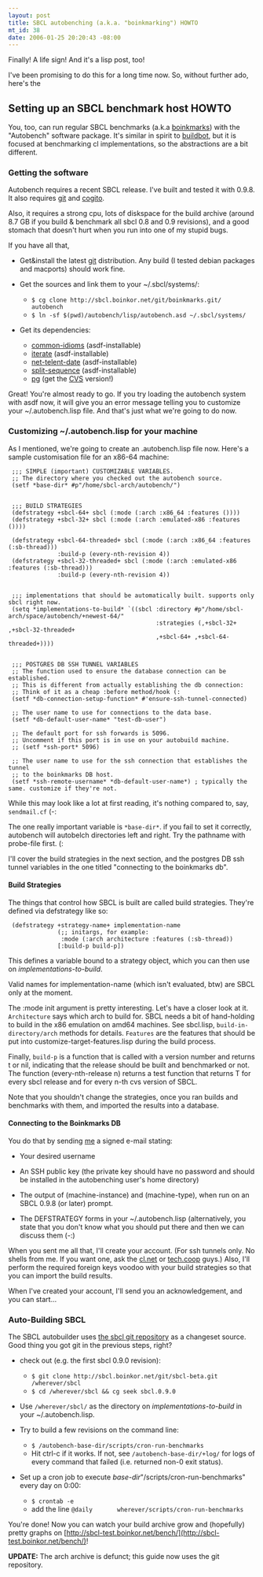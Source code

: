```yaml
--- 
layout: post
title: SBCL autobenching (a.k.a. "boinkmarking") HOWTO
mt_id: 38
date: 2006-01-25 20:20:43 -08:00
---
```

Finally! A life sign! And it's a lisp post, too!

I've been promising to do this for a long time now. So, without further ado, here's the

Setting up an SBCL benchmark host HOWTO
---------------------------------------

You, too, can run regular SBCL benchmarks (a.k.a
[boinkmarks](http://sbcl-test.boinkor.net)) with the "Autobench"
software package. It's similar in spirit to
[buildbot](http://buildbot.sf.net), but it is focused at benchmarking
cl implementations, so the abstractions are a bit different.

### Getting the software ###

Autobench requires a recent SBCL release. I've built and tested it
with 0.9.8. It also requires [git](http://git.or.cz/) and
[cogito](http://git.or.cz/cogito/).

Also, it requires a strong cpu, lots of diskspace for the build
archive (around 8.7 GB if you build & benchmark all sbcl 0.8 and 0.9
revisions), and a good stomach that doesn't hurt when you run into one
of my stupid bugs.

If you have all that,

* Get&install the latest [git](http://git.or.cz/) distribution. Any
  build (I tested debian packages and macports) should work fine.

* Get the sources and link them to your ~/.sbcl/systems/:
  * `$ cg clone http://sbcl.boinkor.net/git/boinkmarks.git/ autobench`
  * `$ ln -sf $(pwd)/autobench/lisp/autobench.asd ~/.sbcl/systems/`

* Get its dependencies:
  * [common-idioms](http://cliki.net/common-idioms) (asdf-installable)
  * [iterate](http://cliki.net/iterate) (asdf-installable)
  * [net-telent-date](http://cliki.net/net-telent-date) (asdf-installable)
  * [split-sequence](http://cliki.net/split-sequence) (asdf-installable)
  * [pg](http://cliki.net/pg) (get the [CVS](http://common-lisp.net/project/pg/) version!)

Great! You're almost ready to go. If you try loading the autobench system
with asdf now, it will give you an error message telling you to
customize your ~/.autobench.lisp file. And that's just what we're
going to do now.

### Customizing ~/.autobench.lisp for your machine ###

As I mentioned, we're going to create an .autobench.lisp file
now. Here's a sample customisation file for an x86-64 machine:


     ;;; SIMPLE (important) CUSTOMIZABLE VARIABLES.
     ;; The directory where you checked out the autobench source.
     (setf *base-dir* #p"/home/sbcl-arch/autobench/")

     
     ;;; BUILD STRATEGIES
     (defstrategy +sbcl-64+ sbcl (:mode (:arch :x86_64 :features ())))
     (defstrategy +sbcl-32+ sbcl (:mode (:arch :emulated-x86 :features ())))

     (defstrategy +sbcl-64-threaded+ sbcl (:mode (:arch :x86_64 :features (:sb-thread)))
                  :build-p (every-nth-revision 4))
     (defstrategy +sbcl-32-threaded+ sbcl (:mode (:arch :emulated-x86 :features (:sb-thread)))
                  :build-p (every-nth-revision 4))


     ;;; implementations that should be automatically built. supports only sbcl right now.
     (setq *implementations-to-build* `((sbcl :directory #p"/home/sbcl-arch/space/autobench/+newest-64/"
                                              :strategies (,+sbcl-32+ ,+sbcl-32-threaded+
                                              ,+sbcl-64+ ,+sbcl-64-threaded+))))

     
     ;;; POSTGRES DB SSH TUNNEL VARIABLES
     ;; The function used to ensure the database connection can be established.
     ;; This is different from actually establishing the db connection:
     ;; Think of it as a cheap :before method/hook (:
     (setf *db-connection-setup-function* #'ensure-ssh-tunnel-connected)

     ;; The user name to use for connections to the data base.
     (setf *db-default-user-name* "test-db-user")

     ;; The default port for ssh forwards is 5096.
     ;; Uncomment if this port is in use on your autobuild machine.
     ;; (setf *ssh-port* 5096)

     ;; The user name to use for the ssh connection that establishes the tunnel
     ;; to the boinkmarks DB host.
     (setf *ssh-remote-username* *db-default-user-name*) ; typically the same. customize if they're not.

     


While this may look like a lot at first reading, it's nothing compared to, say, `sendmail.cf` (-:

The one really important variable is `*base-dir*`. if you fail to set
it correctly, autobench will autobelch directories left and right. Try
the pathname with probe-file first. (:

I'll cover the build strategies in the next section, and the postgres
DB ssh tunnel variables in the one titled "connecting to the
boinkmarks db".

#### Build Strategies ####

The things that control how SBCL is built are called build strategies. They're defined via defstrategy like so:

     (defstrategy +strategy-name+ implementation-name
                  (;; initargs, for example:
                   :mode (:arch architecture :features (:sb-thread))
                  [:build-p build-p])

This defines a variable bound to a strategy object, which you can then use on *implementations-to-build*.

Valid names for implementation-name (which isn't evaluated, btw) are SBCL only at the moment.

The :mode init argument is pretty interesting. Let's have a closer
look at it. `Architecture` says which arch to build for. SBCL needs a
bit of hand-holding to build in the x86 emulation on amd64
machines. See sbcl.lisp, `build-in-directory/arch` methods for
details. `Features` are the features that should be put into
customize-target-features.lisp during the build process.

Finally, `build-p` is a function that is called with a version number
and returns t or nil, indicating that the release should be built and
benchmarked or not. The function (every-nth-release n) returns a test
function that returns T for every sbcl release and for every n-th cvs
version of SBCL.

Note that you shouldn't change the strategies, once you ran builds and
benchmarks with them, and imported the results into a database.



#### Connecting to the Boinkmarks DB ####

You do that by sending [me](mailto:asf@boinkor.net) a signed e-mail stating:

* Your desired username

* An SSH public key (the private key should have no password and should be installed in the autobenching user's home directory)

* The output of (machine-instance) and (machine-type), when run on an SBCL 0.9.8 (or later) prompt.

* The DEFSTRATEGY forms in your ~/.autobench.lisp (alternatively, you
  state that you don't know what you should put there and then we can
  discuss them (-:)

When you sent me all that, I'll create your account. (For ssh tunnels
only. No shells from me. If you want one, ask the
[cl.net](http://common-lisp.net) or [tech.coop](http://tech.coop)
guys.) Also, I'll perform the required foreign keys voodoo with your
build strategies so that you can import the build results.

When I've created your account, I'll send you an acknowledgement, and
you can start...

### Auto-Building SBCL ###

The SBCL autobuilder uses [the sbcl git
repository](http://sbcl.boinkor.net/gitweb?p=sbcl.git) as a changeset
source. Good thing you got git in the previous steps, right?

* check out (e.g. the first sbcl 0.9.0 revision):
  * `$ git clone http://sbcl.boinkor.net/git/sbcl-beta.git /wherever/sbcl`
  * `$ cd /wherever/sbcl && cg seek sbcl.0.9.0`

* Use `/wherever/sbcl/` as the directory on *implementations-to-build* in your ~/.autobench.lisp.

* Try to build a few revisions on the command line:
  * `$ /autobench-base-dir/scripts/cron-run-benchmarks`
  * Hit ctrl-c if it works. If not, see `/autobench-base-dir/+log/`
    for logs of every command that failed (i.e. returned non-0 exit
    status).
  
* Set up a cron job to execute *base-dir*"/scripts/cron-run-benchmarks" every day on 0:00:
   * `$ crontab -e`
   * add the line `@daily       wherever/scripts/cron-run-benchmarks`

You're done! Now you can watch your build archive grow and (hopefully)
pretty graphs on
[http://sbcl-test.boinkor.net/bench/](http://sbcl-test.boinkor.net/bench/)!

**UPDATE:** The arch archive is defunct; this guide now uses the git repository.
 
